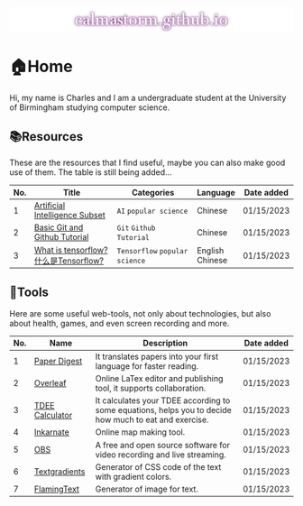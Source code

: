 [![calmastorm.github.io](./website_logo.png)](calmastorm.github.io)

# 🏠Home

Hi, my name is Charles and I am a undergraduate student at the University of Birmingham studying computer science.



## 📚Resources

These are the resources that I find useful, maybe you can also make good use of them. The table is still being added...

| No.  | Title                                                        | Categories                     | Language             | Date added |
| ---- | ------------------------------------------------------------ | ------------------------------ | -------------------- | ---------- |
| 1    | [Artificial Intelligence Subset](https://www.imangodoc.com/5834.html) | `AI` `popular science`         | Chinese              | 01/15/2023 |
| 2    | [Basic Git and Github Tutorial](https://www.cnblogs.com/yaoxiaowen/p/8227873.html) | `Git` `Github` `Tutorial`      | Chinese              | 01/15/2023 |
| 3    | [What is tensorflow?](https://developer.oracle.com/learn/technical-articles/what-is-tensorflow)<br />[什么是Tensorflow?](https://developer.oracle.com/zh/learn/technical-articles/1481879245863-120-what-is-tensorflow#:~:text=TensorFlow%20%E6%98%AF%E6%9C%BA%E5%99%A8%E5%AD%A6%E4%B9%A0%E5%BC%80%E5%8F%91,%E6%9C%BA%E5%99%A8%E5%AD%A6%E4%B9%A0%E5%92%8C%E4%BA%BA%E5%B7%A5%E6%99%BA%E8%83%BD%E3%80%82) | `Tensorflow` `popular science` | English<br />Chinese | 01/15/2023 |



## 🔧Tools

Here are some useful web-tools, not only about technologies, but also about health, games, and even screen recording and more.

| No.  | Name                                                 | Description                                                  | Date added |
| ---- | ---------------------------------------------------- | ------------------------------------------------------------ | ---------- |
| 1    | [Paper Digest](https://www.paper-digest.com/)        | It translates papers into your first language for faster reading. | 01/15/2023 |
| 2    | [Overleaf](www.overleaf.com)                         | Online LaTex editor and publishing tool, it supports collaboration. | 01/15/2023 |
| 3    | [TDEE Calculator](https://tdeecalculator.net/)       | It calculates your TDEE according to some equations, helps you to decide how much to eat and exercise. | 01/15/2023 |
| 4    | [Inkarnate](https://inkarnate.com/)                  | Online map making tool.                                      | 01/15/2023 |
| 5    | [OBS](https://obsproject.com/download?webuid=q6k37g) | A free and open source software for video recording and live streaming. | 01/15/2023 |
| 6    | [Textgradients](https://textgradients.com/)          | Generator of CSS code of the text with gradient colors.      | 01/15/2023 |
| 7    | [FlamingText](https://eu2.flamingtext.com/)          | Generator of image for text.                                 | 01/15/2023 |

